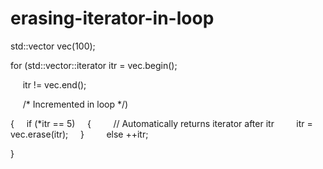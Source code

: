 # erasing-iterator-in-loop

std::vector<int> vec(100);

for (std::vector<int>::iterator itr = vec.begin();

     itr != vec.end();

     /* Incremented in loop */)

{
     if (*itr == 5)
     {
         // Automatically returns iterator after itr
         itr = vec.erase(itr);
     }
    
     else ++itr;

}
